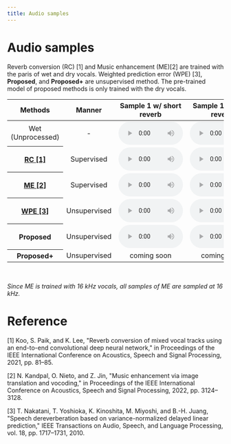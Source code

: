 ```yaml
---
title: Audio samples
---
```

# Audio samples

Reverb conversion (RC) [1] and Music enhancement (ME)[2] are trained with the paris of wet and dry vocals.
Weighted prediction error (WPE) [3], **Proposed**, and **Proposed+** are unsupervised method.
The pre-trained model of proposed methods is only trained with the dry vocals.
<table align="center"  style="text-align: center;">
  <thead>
    <tr>
      <th style="text-align: center;">Methods</th>
      <th style="text-align: center;">Manner</th>
      <th style="text-align: center;">Sample 1 w/ short reverb</th>
      <th style="text-align: center;">Sample 1 w/ long reverb</th>
      <th style="text-align: center;">Sample 2 w/ short reverb</th>
      <th style="text-align: center;">Sample 2 w/ long reverb</th>
    </tr>
  </thead>
  <tbody>
    <tr>
      <td>Wet (Unprocessed)</td>
      <td>-</td>
      <td><audio  controls="" style="width:150px;" preload="auto">
            <source src="audio/Wet/Vo_008_rev04.wav"></audio></td>
      <td><audio  controls="" style="width:150px;" preload="auto">
            <source src="audio/Wet/Vo_008_rev02.wav"></audio></td>
      <td><audio  controls="" style="width:150px;" preload="auto">
            <source src="audio/Wet/Vo_018_rev00.wav"></audio></td>
      <td><audio  controls="" style="width:150px;" preload="auto">
            <source src="audio/Wet/Vo_018_rev02.wav"></audio></td>
    </tr>
    <tr>
      <th style="text-align: center;"><a href="https://arxiv.org/abs/2103.02147">RC [1]</a></th>
      <td>Supervised</td>
      <td><audio  controls="" style="width:150px;" preload="auto">
            <source src="audio/RC/RC_Vo_008_rev04.wav"></audio></td>
      <td><audio  controls="" style="width:150px;" preload="auto">
            <source src="audio/RC/RC_Vo_008_rev02.wav"></audio></td>
      <td><audio  controls="" style="width:150px;" preload="auto">
            <source src="audio/RC/RC_Vo_018_rev00.wav"></audio></td>
      <td><audio  controls="" style="width:150px;" preload="auto">
            <source src="audio/RC/RC_Vo_018_rev02.wav"></audio></td>
    </tr>
    <tr>
      <th style="text-align: center;"><a href="https://arxiv.org/abs/2204.13289">ME [2]</a></th>
      <td>Supervised</td>
      <td><audio  controls="" style="width:150px;" preload="auto">
            <source src="audio/ME/ME_Vo_008_rev04.wav"></audio></td>
      <td><audio  controls="" style="width:150px;" preload="auto">
            <source src="audio/ME/ME_Vo_008_rev02.wav"></audio></td>
      <td><audio  controls="" style="width:150px;" preload="auto">
            <source src="audio/ME/ME_Vo_018_rev00.wav"></audio></td>
      <td><audio  controls="" style="width:150px;" preload="auto">
            <source src="audio/ME/ME_Vo_018_rev02.wav"></audio></td>
    </tr>
    <tr>
      <th style="text-align: center;"><a href="https://ieeexplore.ieee.org/document/5547558">WPE [3]</a></th>
      <td>Unsupervised</td>
      <td><audio  controls="" style="width:150px;" preload="auto">
            <source src="audio/WPE/WPE_Vo_008_rev04.wav"></audio></td>
      <td><audio  controls="" style="width:150px;" preload="auto">
            <source src="audio/WPE/WPE_Vo_008_rev02.wav"></audio></td>
      <td><audio  controls="" style="width:150px;" preload="auto">
            <source src="audio/WPE/WPE_Vo_018_rev00.wav"></audio></td>
      <td><audio  controls="" style="width:150px;" preload="auto">
            <source src="audio/WPE/WPE_Vo_018_rev02.wav"></audio></td>
    </tr>
    <tr>
      <th style="text-align: center;">Proposed</th>
      <td>Unsupervised</td>
      <td><audio  controls="" style="width:150px;" preload="auto">
            <source src="audio/Proposed/Proposed_Vo_008_rev04.wav"></audio></td>
      <td><audio  controls="" style="width:150px;" preload="auto">
            <source src="audio/Proposed/Proposed_Vo_008_rev02.wav"></audio></td>
      <td><audio  controls="" style="width:150px;" preload="auto">
            <source src="audio/Proposed/Proposed_Vo_018_rev00.wav"></audio></td>
      <td><audio  controls="" style="width:150px;" preload="auto">
            <source src="audio/Proposed/Proposed_Vo_018_rev02.wav"></audio></td>
    </tr>
    <tr>
      <th style="text-align: center;">Proposed+</th>
      <td>Unsupervised</td>
      <td>coming soon</td>
      <td>coming soon</td>
      <td>coming soon</td>
      <td>coming soon</td>
      <!-- <td><audio  controls="" style="width:150px;" preload="auto">
            <source src="audio/Proposed+/Proposed+_Vo_008_rev04.wav"></audio></td>
      <td><audio  controls="" style="width:150px;" preload="auto">
            <source src="audio/Proposed+/Proposed+_Vo_008_rev02.wav"></audio></td>
      <td><audio  controls="" style="width:150px;" preload="auto">
            <source src="audio/Proposed+/Proposed+_Vo_018_rev00.wav"></audio></td>
      <td><audio  controls="" style="width:150px;" preload="auto">
            <source src="audio/Proposed+/Proposed+_Vo_018_rev02.wav"></audio></td> -->
    </tr>
  </tbody>
</table>    
<br>

*Since ME is trained with 16 kHz vocals, all samples of ME are sampled at 16 kHz.* 

# Reference
[1] Koo, S. Paik, and K. Lee, "Reverb conversion of mixed vocal tracks using an end-to-end convolutional deep neural network," in Proceedings of the IEEE International Conference on Acoustics, Speech and Signal Processing, 2021, pp. 81–85.

[2] N. Kandpal, O. Nieto, and Z. Jin, "Music enhancement via image translation and vocoding," in Proceedings of the IEEE International Conference on Acoustics, Speech and Signal Processing, 2022, pp. 3124–3128.

[3] T. Nakatani, T. Yoshioka, K. Kinoshita, M. Miyoshi, and B.-H. Juang, "Speech dereverberation based on variance-normalized delayed linear prediction," IEEE Transactions on Audio, Speech, and Language Processing, vol. 18, pp. 1717–1731, 2010.